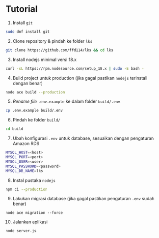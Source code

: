 # Tutorial

1. Install `git`
```bash
sudo dnf install git
```

2. Clone repository & pindah ke folder `lks`
```bash
git clone https://github.com/ffd114/lks && cd lks
```

3. Install nodejs minimal versi 18.x

```bash
curl -sL https://rpm.nodesource.com/setup_18.x | sudo -E bash -
```

4. Build project untuk production (jika gagal pastikan `nodejs` terinstall dengan benar)
```bash
node ace build --production
```

5. *Rename* *file* `.env.example` ke dalam folder `build/.env`

```bash
cp .env.example build/.env
```

6. Pindah ke folder `build/`

```bash
cd build
```

7. Ubah konfigurasi `.env` untuk database, sesuaikan dengan pengaturan Amazon RDS

```bash
MYSQL_HOST=<host>
MYSQL_PORT=<port>
MYSQL_USER=<user>
MYSQL_PASSWORD=<password>
MYSQL_DB_NAME=lks
```

8. Instal pustaka `nodejs`

```bash
npm ci --production
```

9. Lakukan migrasi database (jika gagal pastikan pengaturan `.env` sudah benar)

```base
node ace migration --force
```

10. Jalankan aplikasi 

```bash
node server.js
```
